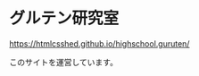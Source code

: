 <h1>グルテン研究室</h1>
<a href="https://htmlcsshed.github.io/highschool.guruten/">https://htmlcsshed.github.io/highschool.guruten/</a>
<p>このサイトを運営しています。</p>
